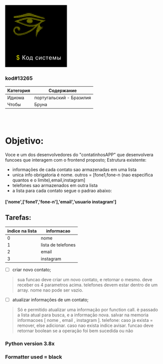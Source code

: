 <img src="./kodsystemi.png" height="200" width="200" />

### kod#13265
|Категория|Содержание|
|---------|----------|
|Идиома|португальский - Бразилия|
|Чтобы|Бруна|

<br>
<br>

# Objetivo:

Voce e um dos desenvolvedores do "contatinhosAPP" que desenvolvera funcoes que interagem com o frontend proposto;
Estrutura existente:

- informações de cada contato sao armazenadas em uma lista
- unica info obrigatoria é nome. outros = [fone1,fone-n (nao especifica quantos e o limite),email,instagram]
- telefones sao armazenados em outra lista
- a lista para cada contato segue o padrao abaixo:
#### ['nome',['fone1','fone-n'],'email','usuario instagram']

## Tarefas:

| indice na lista | informacao |
| --------------- | ---------- |
| 0 | nome |
| 1 | lista de telefones |
| 2 | email |
| 3 | instagram |

- [ ] criar novo contato; 
> sua funcao deve criar um novo contato, e retornar o mesmo. deve receber os 4 parametros acima. telefones devem estar dentro de um array. nome nao pode ser vazio.

- [ ] atualizar informações de um contato; 
> Só e permitido atualizar uma informação por function call. è passado a lista atual para busca, e a informação nova. salvar na memoria informacoes [ nome , email , instagram ]. telefone: caso ja exista = remover, else adicionar. caso nao exista indice avisar. funcao deve retornar boolean se a operação foi bem sucedida ou não

### Python version 3.8x
### Formatter used = black